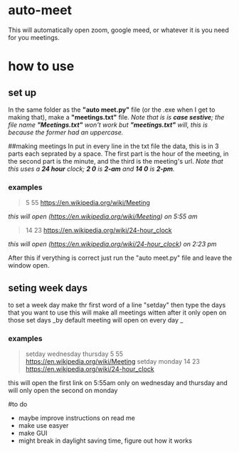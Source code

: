 # auto-meet
This will automatically open zoom, google meed, or whatever it is you need for you meetings. 

# how to use

## set up
In the same folder as the **"auto meet.py"** file (or the .exe when I get to making that), make a **"meetings.txt"** file. _Note that is is **case sestive**; the file name **"Meetings.txt"** won't work but **"meetings.txt"** will, this is because the former had an uppercase._

##making meetings
In put in every line in the txt file the data, this is in 3 parts each seprated by a space. The first part is the hour of the meeting, in the second part is the minute, and the third is the meeting's url. _Note that this uses a **24 hour** clock; **2 0** is **2-am** and **14 0** is **2-pm**._

### examples
> 5 55 https://en.wikipedia.org/wiki/Meeting

_this will open (https://en.wikipedia.org/wiki/Meeting) on 5:55 am_


> 14 23 https://en.wikipedia.org/wiki/24-hour_clock

_this will open (https://en.wikipedia.org/wiki/24-hour_clock) on 2:23 pm_

After this if verything is correct just run the "auto meet.py" file and leave the window open.

## seting week days

to set a week day make thr first word of a line "setday" then type the days that you want to use
this will make all meetings witten after it only open on those set days
_by default meeting will open on every day _



### examples
>setday wednesday thursday
> 5 55 https://en.wikipedia.org/wiki/Meeting
>setday monday
> 14 23 https://en.wikipedia.org/wiki/24-hour_clock

this will open the first link on 5:55am only on wednesday and thursday and will only open the second on monday

#to do
* maybe improve instructions on read me
* make use easyer
* make GUI
* might break in daylight saving time, figure out how it works

